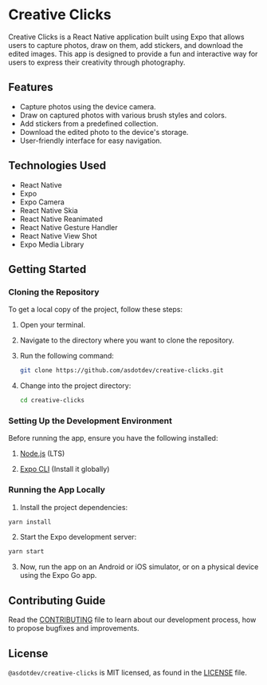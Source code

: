 # Creative Clicks

Creative Clicks is a React Native application built using Expo that allows users to capture photos, draw on them, add stickers, and download the edited images. This app is designed to provide a fun and interactive way for users to express their creativity through photography.

## Features

-   Capture photos using the device camera.
-   Draw on captured photos with various brush styles and colors.
-   Add stickers from a predefined collection.
-   Download the edited photo to the device's storage.
-   User-friendly interface for easy navigation.

## Technologies Used

-   React Native
-   Expo
-   Expo Camera
-   React Native Skia
-   React Native Reanimated
-   React Native Gesture Handler
-   React Native View Shot
-   Expo Media Library

## Getting Started

### Cloning the Repository

To get a local copy of the project, follow these steps:

1. Open your terminal.
2. Navigate to the directory where you want to clone the repository.
3. Run the following command:

    ```bash
    git clone https://github.com/asdotdev/creative-clicks.git
    ```

4. Change into the project directory:

    ```bash
    cd creative-clicks
    ```

### Setting Up the Development Environment

Before running the app, ensure you have the following installed:

1. [Node.js](https://nodejs.org/en) (LTS)

2. [Expo CLI](https://docs.expo.dev/more/expo-cli/) (Install it globally)

### Running the App Locally

1. Install the project dependencies:

```bash
yarn install
```

2. Start the Expo development server:

```bash
yarn start
```

3. Now, run the app on an Android or iOS simulator, or on a physical device using the Expo Go app.

## Contributing Guide

Read the [CONTRIBUTING](https://github.com/asdotdev/creative-clicks/blob/master/CONTRIBUTING.md) file to learn about our development process, how to propose bugfixes and improvements.

## License

`@asdotdev/creative-clicks` is MIT licensed, as found in the [LICENSE](https://github.com/asdotdev/creative-clicks/blob/master/LICENSE) file.
